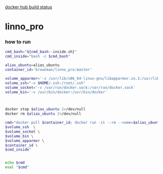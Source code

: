 [docker hub build status](https://hub.docker.com/r/brownman/linno_pro/builds/)


linno_pro
======


### how to run


```bash
cmd_bash="${cmd_bash:-inside.sh}"
cmd_inside="bash -c $cmd_bash"

alias_ubuntu=alias_ubuntu
container_id='brownman/linno_pro:master'

volume_apparmor='-v /usr/lib/x86_64-linux-gnu/libapparmor.so.1:/usr/lib/x86_64-linux-gnu/libapparmor.so.1'
volume_ssh="-v $HOME/.ssh:/root/.ssh"
volume_socket='-v /var/run/docker.sock:/var/run/docker.sock'
volume_bin='-v /usr/bin/docker:/usr/bin/docker'



docker stop $alias_ubuntu 2>/dev/null
docker rm $alias_ubuntu 2>/dev/null

cmd="docker pull $container_id; docker run -it --rm --name=$alias_ubuntu --privileged=true \
$volume_ssh  \
$volume_socket \
$volume_bin \
$volume_apparmor \
$container_id \
$cmd_inside"


echo $cmd
eval "$cmd"

```
